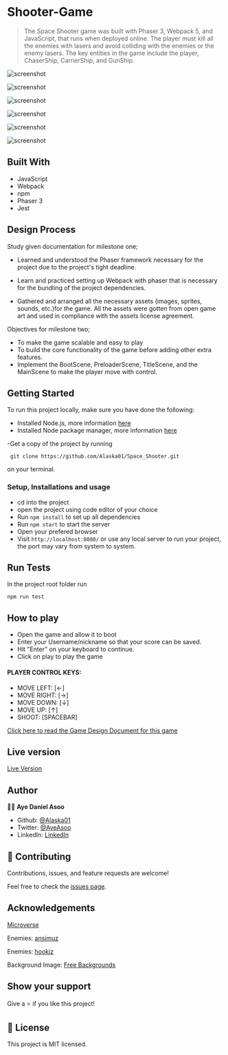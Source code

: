 # Shooter-Game

> The Space Shooter game was built with Phaser 3,  Webpack 5, and JavaScript, that runs when deployed online.  The player must kill all the enemies with lasers and avoid colliding with the enemies or the enemy lasers. The key entities in the game include the player, ChaserShip, CarrierShip, and GunShip.

![screenshot](/src/assets/img/game1.png)

![screenshot](/src/assets/img/game2.png)

![screenshot](/src/assets/img/game3.png)

![screenshot](/src/assets/img/game4.png)

![screenshot](/src/assets/img/game5.png)

![screenshot](/src/assets/img/game6.png)

## Built With

- JavaScript
- Webpack
- npm
- Phaser 3
- Jest

## Design Process
  Study given documentation for milestone one;

 * Learned and understood the Phaser framework necessary for the project due to the project's tight deadline. 

 * Learn and practiced setting up Webpack with phaser that is necessary for the bundling of the project dependencies.

 * Gathered and arranged all the necessary assets (images, sprites, sounds, etc.)for the game. All the assets were gotten from open game art and used in compliance with the assets license agreement. 

  Objectives for milestone two;

 * To make the game scalable and easy to play
 * To build the core functionality of the game before adding other extra features.
 * Implement the BootScene, PreloaderScene, TitleScene, and the MainScene to make the player move with control.



## Getting Started

To run this project locally, make sure you have done the following:

- Installed Node.js, more information [here](https://nodejs.org/en/)
- Installed Node package manager, more information [here](https://docs.npmjs.com/about-npm)

-Get a copy of the project by running 
```
 git clone https://github.com/Alaska01/Space_Shooter.git

```
on your terminal.

### Setup, Installations and usage

- cd into the project
- open the project using code editor of your choice
- Run `npm install` to set up all dependencies
- Run `npm start` to start the server
- Open your prefered browser
- Visit `http://localhost:8080/` or use any local server to run your project, the port may vary from system to system.


## Run Tests

In the project root folder run

```
npm run test

```

## How to play
- Open the game and allow it to boot
- Enter your Username/nickname so that your score can be saved.
- Hit "Enter" on your keyboard to continue.
- Click on play to play the game

#### PLAYER CONTROL KEYS:
 * MOVE LEFT: [←]
 * MOVE RIGHT: [→]
 * MOVE DOWN: [↓]
 * MOVE UP: [↑]
 * SHOOT: [SPACEBAR]

[Click here to read the Game Design Document for this game](GDD.md)

## Live version

 [Live Version](https://xyx.app/)


## Author

👨‍💻 **Aye Daniel Asoo**

* Github: [@Alaska01](https://github.com/Alaska01)
*  Twitter: [@AyeAsoo](https://twitter.com/AyeAsoo)
* LinkedIn: [LinkedIn](https://www.linkedin.com/in/daniel-asoo-aye/)

## 🤝 Contributing

Contributions, issues, and feature requests are welcome!

Feel free to check the [issues page](https://github.com/Alaska01/Space_Shooter/issues).



## Acknowledgements

[Microverse](https://www.microverse.org/)

Enemies: [ansimuz](https://opengameart.org/content/space-ship-shooter-pixel-art-assets) 

Enemies: [hookiz](https://opengameart.org/content/ship-space-0)


Background Image: [Free Backgrounds](https://wallpaperaccess.com/full-military-battle)


## Show your support

Give a ⭐️ if you like this project!

## 📝 License

This project is MIT licensed.
